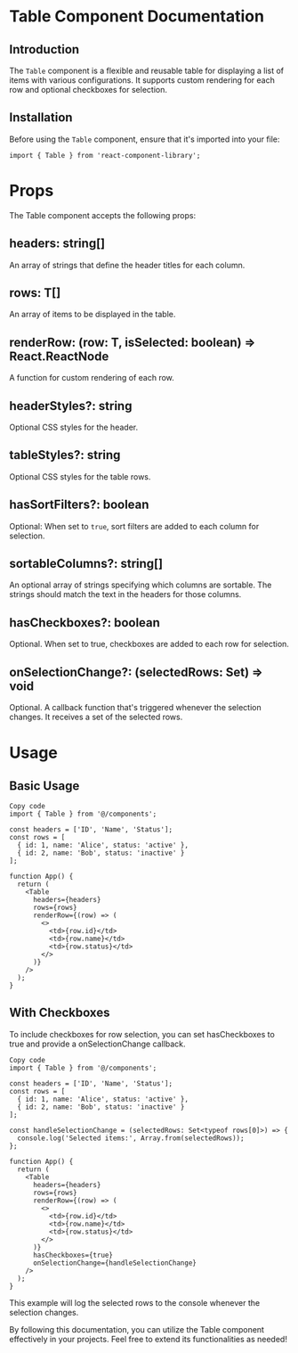 # Table Component Documentation

## Introduction

The `Table` component is a flexible and reusable table for displaying a list of items with various configurations. It supports custom rendering for each row and optional checkboxes for selection.

## Installation

Before using the `Table` component, ensure that it's imported into your file:

```tsx
import { Table } from 'react-component-library';
```


# Props
The Table component accepts the following props:

## headers: string[]
An array of strings that define the header titles for each column.

## rows: T[]
An array of items to be displayed in the table.

## renderRow: (row: T, isSelected: boolean) => React.ReactNode
A function for custom rendering of each row.

## headerStyles?: string
Optional CSS styles for the header.

## tableStyles?: string
Optional CSS styles for the table rows.

 ## hasSortFilters?: boolean
 Optional: When set to `true`, sort filters are added to each column for selection.

 ## sortableColumns?: string[]
 An optional array of strings specifying which columns are sortable.
 The strings should match the text in the headers for those columns.

## hasCheckboxes?: boolean
Optional. When set to true, checkboxes are added to each row for selection.

## onSelectionChange?: (selectedRows: Set<T>) => void
Optional. A callback function that's triggered whenever the selection changes. It receives a set of the selected rows.

# Usage

## Basic Usage
```tsx
Copy code
import { Table } from '@/components';

const headers = ['ID', 'Name', 'Status'];
const rows = [
  { id: 1, name: 'Alice', status: 'active' },
  { id: 2, name: 'Bob', status: 'inactive' }
];

function App() {
  return (
    <Table
      headers={headers}
      rows={rows}
      renderRow={(row) => (
        <>
          <td>{row.id}</td>
          <td>{row.name}</td>
          <td>{row.status}</td>
        </>
      )}
    />
  );
}
```
## With Checkboxes
To include checkboxes for row selection, you can set hasCheckboxes to true and provide a onSelectionChange callback.
```tsx
Copy code
import { Table } from '@/components';

const headers = ['ID', 'Name', 'Status'];
const rows = [
  { id: 1, name: 'Alice', status: 'active' },
  { id: 2, name: 'Bob', status: 'inactive' }
];

const handleSelectionChange = (selectedRows: Set<typeof rows[0]>) => {
  console.log('Selected items:', Array.from(selectedRows));
};

function App() {
  return (
    <Table
      headers={headers}
      rows={rows}
      renderRow={(row) => (
        <>
          <td>{row.id}</td>
          <td>{row.name}</td>
          <td>{row.status}</td>
        </>
      )}
      hasCheckboxes={true}
      onSelectionChange={handleSelectionChange}
    />
  );
}
```


This example will log the selected rows to the console whenever the selection changes.

By following this documentation, you can utilize the Table component effectively in your projects. Feel free to extend its functionalities as needed!